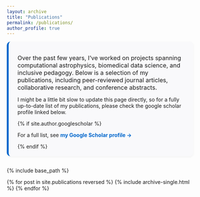 ```yaml
---
layout: archive
title: "Publications"
permalink: /publications/
author_profile: true
---
```


<style>
  .publications-intro {
    background: #f9f9fb;
    border-left: 5px solid #0066cc;
    padding: 18px 24px;
    border-radius: 10px;
    margin-bottom: 30px;
    box-shadow: 0 2px 6px rgba(0, 0, 0, 0.05);
  }
  .wordwrap a {
    font-weight: bold;
    color: #0066cc;
    text-decoration: none;
  }
</style>

<div class="publications-intro">
  <p style="font-size: 1.15em; margin-bottom: 0.8em;">
    Over the past few years, I’ve worked on projects spanning computational astrophysics,
    biomedical data science, and inclusive pedagogy. Below is a selection of my publications,
    including peer-reviewed journal articles, collaborative research, and conference abstracts.
  </p>
  <p>
  I might be a little bit slow to update this page directly, so for a fully up-to-date list of my publications,
  please check the google scholar profile linked below.
  </p>
  {% if site.author.googlescholar %}
    <p class="wordwrap">
      For a full list, see <a href="{{ site.author.googlescholar }}" target="_blank">my Google Scholar profile →</a>
    </p>
  {% endif %}
</div>

{% include base_path %}

<div class="publications-list">
  {% for post in site.publications reversed %}
    {% include archive-single.html %}
  {% endfor %}
</div>